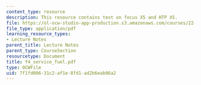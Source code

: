 ```yaml
---
content_type: resource
description: This resource contains text on focus X5 and HTP X5.
file: https://ol-ocw-studio-app-production.s3.amazonaws.com/courses/22-314j-structural-mechanics-in-nuclear-power-technology-fall-2006/7f1fd00631c2af1e8fd1ad2b6eab06a2_f4_service_fuel.pdf
file_type: application/pdf
learning_resource_types:
- Lecture Notes
parent_title: Lecture Notes
parent_type: CourseSection
resourcetype: Document
title: f4_service_fuel.pdf
type: OCWFile
uid: 7f1fd006-31c2-af1e-8fd1-ad2b6eab06a2
---
```

